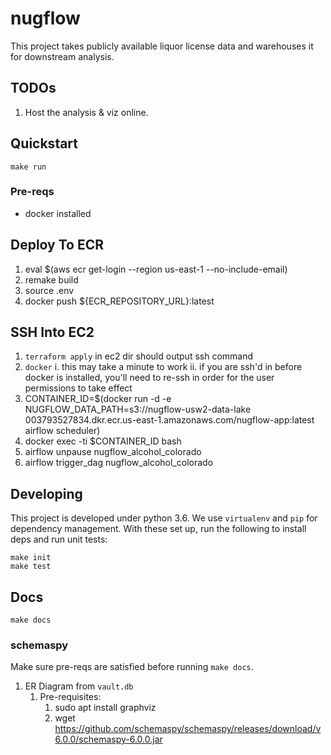 # nugflow

This project takes publicly available liquor license data and warehouses it for downstream analysis.

## TODOs

1. Host the analysis & viz online.

## Quickstart

    make run

### Pre-reqs

* docker installed

## Deploy To ECR

1. eval $(aws ecr get-login --region us-east-1 --no-include-email)
2. remake build
3. source .env
4. docker push ${ECR_REPOSITORY_URL}:latest

## SSH Into EC2

1. `terraform apply` in ec2 dir should output ssh command
1. `docker`
  i. this may take a minute to work
  ii. if you are ssh'd in before docker is installed, you'll need to re-ssh in order for the user permissions
  to take effect
1. CONTAINER_ID=$(docker run -d -e NUGFLOW_DATA_PATH=s3://nugflow-usw2-data-lake \
 003793527834.dkr.ecr.us-east-1.amazonaws.com/nugflow-app:latest \
 airflow scheduler)
1. docker exec -ti $CONTAINER_ID bash
1. airflow unpause nugflow_alcohol_colorado
1. airflow trigger_dag nugflow_alcohol_colorado

## Developing

This project is developed under python 3.6.
We use `virtualenv` and `pip` for dependency management.
With these set up, run the following to install deps and run unit tests:

    make init
    make test

## Docs

    make docs

### schemaspy

Make sure pre-reqs are satisfied before running `make docs`.

1. ER Diagram from `vault.db`
   1. Pre-requisites:
      1. sudo apt install graphviz
      1. wget https://github.com/schemaspy/schemaspy/releases/download/v6.0.0/schemaspy-6.0.0.jar
